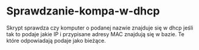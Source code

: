 # Sprawdzanie-kompa-w-dhcp
Skrypt sprawdza czy komputer o podanej nazwie znajduje się w dhcp jeśli tak to podaje jakie IP i przypisane adresy MAC znajdują się w bazie. Te które odpowiadają podaje jako bieżące.
